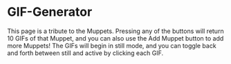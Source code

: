 # GIF-Generator

This page is a tribute to the Muppets. Pressing any of the buttons will return 10 GIFs of that Muppet, and you can also use the Add Muppet button to add more Muppets! The GIFs will begin in still mode, and you can toggle back and forth between still and active by clicking each GIF.